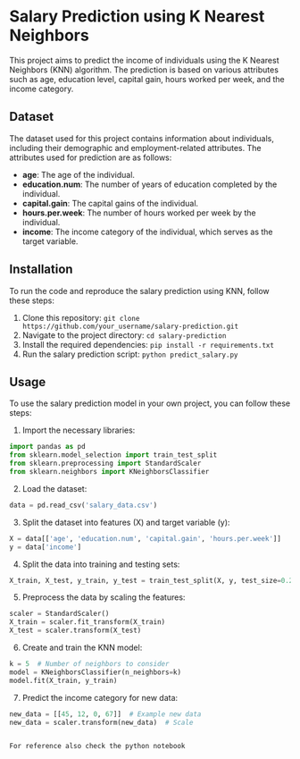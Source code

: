 # Salary Prediction using K Nearest Neighbors

This project aims to predict the income of individuals using the K Nearest Neighbors (KNN) algorithm. The prediction is based on various attributes such as age, education level, capital gain, hours worked per week, and the income category.

## Dataset
The dataset used for this project contains information about individuals, including their demographic and employment-related attributes. The attributes used for prediction are as follows:

- **age**: The age of the individual.
- **education.num**: The number of years of education completed by the individual.
- **capital.gain**: The capital gains of the individual.
- **hours.per.week**: The number of hours worked per week by the individual.
- **income**: The income category of the individual, which serves as the target variable.

## Installation
To run the code and reproduce the salary prediction using KNN, follow these steps:

1. Clone this repository: `git clone https://github.com/your_username/salary-prediction.git`
2. Navigate to the project directory: `cd salary-prediction`
3. Install the required dependencies: `pip install -r requirements.txt`
4. Run the salary prediction script: `python predict_salary.py`

## Usage
To use the salary prediction model in your own project, you can follow these steps:

1. Import the necessary libraries:
```python
import pandas as pd
from sklearn.model_selection import train_test_split
from sklearn.preprocessing import StandardScaler
from sklearn.neighbors import KNeighborsClassifier
```

2. Load the dataset:
```python
data = pd.read_csv('salary_data.csv')
```

3. Split the dataset into features (X) and target variable (y):
```python
X = data[['age', 'education.num', 'capital.gain', 'hours.per.week']]
y = data['income']
```

4. Split the data into training and testing sets:
```python
X_train, X_test, y_train, y_test = train_test_split(X, y, test_size=0.2, random_state=42)
```

5. Preprocess the data by scaling the features:
```python
scaler = StandardScaler()
X_train = scaler.fit_transform(X_train)
X_test = scaler.transform(X_test)
```

6. Create and train the KNN model:
```python
k = 5  # Number of neighbors to consider
model = KNeighborsClassifier(n_neighbors=k)
model.fit(X_train, y_train)
```

7. Predict the income category for new data:
```python
new_data = [[45, 12, 0, 67]]  # Example new data
new_data = scaler.transform(new_data)  # Scale


For reference also check the python notebook

